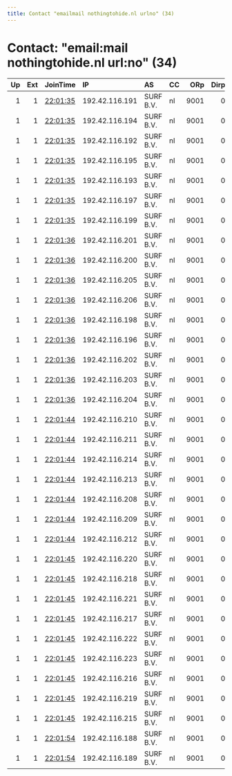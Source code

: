 ```yaml
---
title: Contact "emailmail nothingtohide.nl urlno" (34)
---
```


# Contact: "email:mail nothingtohide.nl url:no" (34)

|   Up |   Ext | JoinTime                                                                                              | IP             | AS        | CC   |   ORp |   Dirp | OS   | Version   | Nickname   |   eFamMembers |
|-----:|------:|:------------------------------------------------------------------------------------------------------|:---------------|:----------|:-----|------:|-------:|:-----|:----------|:-----------|--------------:|
|    1 |     1 | [22:01:35](https://nusenu.github.io/OrNetStats/w/relay/15C22735C0EF99F283BB3363EA693D41F417252C.html) | 192.42.116.191 | SURF B.V. | nl   |  9001 |      0 | BSD  | 0.4.7.12  | NTH201     |            86 |
|    1 |     1 | [22:01:35](https://nusenu.github.io/OrNetStats/w/relay/19A65048A97721E4C0FCF5040BE4D600D2EC07E8.html) | 192.42.116.194 | SURF B.V. | nl   |  9001 |      0 | BSD  | 0.4.7.12  | NTH204     |            86 |
|    1 |     1 | [22:01:35](https://nusenu.github.io/OrNetStats/w/relay/1E20B29E42A254193DE7D392C6075A3FA554E747.html) | 192.42.116.192 | SURF B.V. | nl   |  9001 |      0 | BSD  | 0.4.7.12  | NTH202     |            86 |
|    1 |     1 | [22:01:35](https://nusenu.github.io/OrNetStats/w/relay/2F04FCC6C42150F27C85AB38CBD12C74CF47C962.html) | 192.42.116.195 | SURF B.V. | nl   |  9001 |      0 | BSD  | 0.4.7.12  | NTH205     |            86 |
|    1 |     1 | [22:01:35](https://nusenu.github.io/OrNetStats/w/relay/3EDB453A4D53F74FACC4F06682337E766C8C3B72.html) | 192.42.116.193 | SURF B.V. | nl   |  9001 |      0 | BSD  | 0.4.7.12  | NTH203     |            86 |
|    1 |     1 | [22:01:35](https://nusenu.github.io/OrNetStats/w/relay/470B54F5AA28A0E0310B8B8DA36B33CDB851ECD7.html) | 192.42.116.197 | SURF B.V. | nl   |  9001 |      0 | BSD  | 0.4.7.12  | NTH207     |            86 |
|    1 |     1 | [22:01:35](https://nusenu.github.io/OrNetStats/w/relay/DA78CA7A09B084852194A70249707A15D5693B4C.html) | 192.42.116.199 | SURF B.V. | nl   |  9001 |      0 | BSD  | 0.4.7.12  | NTH209     |            86 |
|    1 |     1 | [22:01:36](https://nusenu.github.io/OrNetStats/w/relay/0FCEE0FA9913782208A44B96271FCFA483B04E85.html) | 192.42.116.201 | SURF B.V. | nl   |  9001 |      0 | BSD  | 0.4.7.12  | NTH221     |            86 |
|    1 |     1 | [22:01:36](https://nusenu.github.io/OrNetStats/w/relay/12F055809E158CFA25FBC434D974D74F18AC2F1A.html) | 192.42.116.200 | SURF B.V. | nl   |  9001 |      0 | BSD  | 0.4.7.12  | NTH210     |            86 |
|    1 |     1 | [22:01:36](https://nusenu.github.io/OrNetStats/w/relay/276797D3B484D528D32BD40B69DFA20E83214243.html) | 192.42.116.205 | SURF B.V. | nl   |  9001 |      0 | BSD  | 0.4.7.12  | NTH225     |            86 |
|    1 |     1 | [22:01:36](https://nusenu.github.io/OrNetStats/w/relay/473A33452FBD458B24270E954B31A18C97B37BB6.html) | 192.42.116.206 | SURF B.V. | nl   |  9001 |      0 | BSD  | 0.4.7.12  | NTH233     |            86 |
|    1 |     1 | [22:01:36](https://nusenu.github.io/OrNetStats/w/relay/5277852F74A6ED513255FC77BEECB41391966B89.html) | 192.42.116.198 | SURF B.V. | nl   |  9001 |      0 | BSD  | 0.4.7.12  | NTH208     |            86 |
|    1 |     1 | [22:01:36](https://nusenu.github.io/OrNetStats/w/relay/6C6A2EF28972429F27432B2F6D4D04C5FC68104F.html) | 192.42.116.196 | SURF B.V. | nl   |  9001 |      0 | BSD  | 0.4.7.12  | NTH206     |            86 |
|    1 |     1 | [22:01:36](https://nusenu.github.io/OrNetStats/w/relay/7B58306EDD1B8A6D2C76B7D6AD829F43D3F0ADCD.html) | 192.42.116.202 | SURF B.V. | nl   |  9001 |      0 | BSD  | 0.4.7.12  | NTH222     |            86 |
|    1 |     1 | [22:01:36](https://nusenu.github.io/OrNetStats/w/relay/9C56C99E51CAA9AFFF3FF6B446ECDAA4BF896290.html) | 192.42.116.203 | SURF B.V. | nl   |  9001 |      0 | BSD  | 0.4.7.12  | NTH223     |            86 |
|    1 |     1 | [22:01:36](https://nusenu.github.io/OrNetStats/w/relay/D756E37C516D49B159A24915BB4D18FD649E3E76.html) | 192.42.116.204 | SURF B.V. | nl   |  9001 |      0 | BSD  | 0.4.7.12  | NTH224     |            86 |
|    1 |     1 | [22:01:44](https://nusenu.github.io/OrNetStats/w/relay/47CC44E9C4069D5013BB79709D5A7A4334B44EB3.html) | 192.42.116.210 | SURF B.V. | nl   |  9001 |      0 | BSD  | 0.4.7.12  | NTH213     |            86 |
|    1 |     1 | [22:01:44](https://nusenu.github.io/OrNetStats/w/relay/55D7C59794C6F863B029F7D2561D67418C25FEAE.html) | 192.42.116.211 | SURF B.V. | nl   |  9001 |      0 | BSD  | 0.4.7.12  | NTH214     |            86 |
|    1 |     1 | [22:01:44](https://nusenu.github.io/OrNetStats/w/relay/6604A61DCF83E588E1E611E59F5EEB930DCDB1BE.html) | 192.42.116.214 | SURF B.V. | nl   |  9001 |      0 | BSD  | 0.4.7.12  | NTH217     |            86 |
|    1 |     1 | [22:01:44](https://nusenu.github.io/OrNetStats/w/relay/8D7CEC67216E5B08371D6538BA6F5A504AB6CCB4.html) | 192.42.116.213 | SURF B.V. | nl   |  9001 |      0 | BSD  | 0.4.7.12  | NTH216     |            86 |
|    1 |     1 | [22:01:44](https://nusenu.github.io/OrNetStats/w/relay/91B13F9A5E8B0071722A9F94FB5AEA94E2578618.html) | 192.42.116.208 | SURF B.V. | nl   |  9001 |      0 | BSD  | 0.4.7.12  | NTH211     |            86 |
|    1 |     1 | [22:01:44](https://nusenu.github.io/OrNetStats/w/relay/B09AB667E97470AAAA590077383A24437226A127.html) | 192.42.116.209 | SURF B.V. | nl   |  9001 |      0 | BSD  | 0.4.7.12  | NTH212     |            86 |
|    1 |     1 | [22:01:44](https://nusenu.github.io/OrNetStats/w/relay/F40F035D6E07018296C24F7A432538DB2C218F62.html) | 192.42.116.212 | SURF B.V. | nl   |  9001 |      0 | BSD  | 0.4.7.12  | NTH215     |            86 |
|    1 |     1 | [22:01:45](https://nusenu.github.io/OrNetStats/w/relay/09E5621C0D7400FC18EF137A679F7FEB78F8650C.html) | 192.42.116.220 | SURF B.V. | nl   |  9001 |      0 | BSD  | 0.4.7.12  | NTH228     |            86 |
|    1 |     1 | [22:01:45](https://nusenu.github.io/OrNetStats/w/relay/1358B726FC6A0D2D15417B0376B3E42D48C50211.html) | 192.42.116.218 | SURF B.V. | nl   |  9001 |      0 | BSD  | 0.4.7.12  | NTH226     |            86 |
|    1 |     1 | [22:01:45](https://nusenu.github.io/OrNetStats/w/relay/218CF346F2DB042D5FFDE94061359F528B99A25E.html) | 192.42.116.221 | SURF B.V. | nl   |  9001 |      0 | BSD  | 0.4.7.12  | NTH229     |            86 |
|    1 |     1 | [22:01:45](https://nusenu.github.io/OrNetStats/w/relay/24896D19C6DCF62050A1A46EE3C2C10DA125A867.html) | 192.42.116.217 | SURF B.V. | nl   |  9001 |      0 | BSD  | 0.4.7.12  | NTH220     |            86 |
|    1 |     1 | [22:01:45](https://nusenu.github.io/OrNetStats/w/relay/48553B8FF2195AF852B46436B4542D10D6E5BD58.html) | 192.42.116.222 | SURF B.V. | nl   |  9001 |      0 | BSD  | 0.4.7.12  | NTH30      |            86 |
|    1 |     1 | [22:01:45](https://nusenu.github.io/OrNetStats/w/relay/6432C42068754BA8C9AA0A68FE4174349474550C.html) | 192.42.116.223 | SURF B.V. | nl   |  9001 |      0 | BSD  | 0.4.7.12  | NTH234     |            86 |
|    1 |     1 | [22:01:45](https://nusenu.github.io/OrNetStats/w/relay/93C85C337BD69A2CF7103DABDF574A0914071913.html) | 192.42.116.216 | SURF B.V. | nl   |  9001 |      0 | BSD  | 0.4.7.12  | NTH219     |            86 |
|    1 |     1 | [22:01:45](https://nusenu.github.io/OrNetStats/w/relay/EC4F16459BCDBD84C70DB245CBC3D8993296681F.html) | 192.42.116.219 | SURF B.V. | nl   |  9001 |      0 | BSD  | 0.4.7.12  | NTH227     |            86 |
|    1 |     1 | [22:01:45](https://nusenu.github.io/OrNetStats/w/relay/F7755E9EB5C17ABB4887CA7750AAADB6BA665E49.html) | 192.42.116.215 | SURF B.V. | nl   |  9001 |      0 | BSD  | 0.4.7.12  | NTH218     |            86 |
|    1 |     1 | [22:01:54](https://nusenu.github.io/OrNetStats/w/relay/009EF5F8572D671AFCBBAD65998BA35B50EE04BC.html) | 192.42.116.188 | SURF B.V. | nl   |  9001 |      0 | BSD  | 0.4.7.12  | NTH231     |            86 |
|    1 |     1 | [22:01:54](https://nusenu.github.io/OrNetStats/w/relay/E7ADC26703D5F9F7271EB93708EE4BC5184C8372.html) | 192.42.116.189 | SURF B.V. | nl   |  9001 |      0 | BSD  | 0.4.7.12  | NTH232     |            86 |
